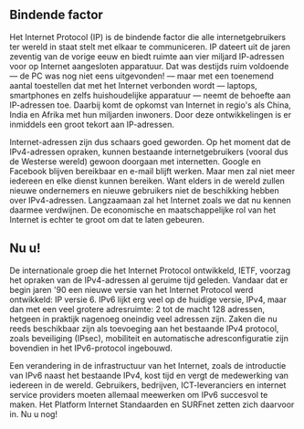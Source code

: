 
## Bindende factor

Het Internet Protocol (IP) is de bindende factor die alle internetgebruikers
ter wereld in staat stelt met elkaar te communiceren. IP dateert uit de jaren
zeventig van de vorige eeuw en biedt ruimte aan vier miljard IP-adressen voor
op Internet aangesloten apparatuur. Dat was destijds ruim voldoende &mdash; de
PC was nog niet eens uitgevonden! &mdash; maar met een toenemend aantal
toestellen dat met het Internet verbonden wordt &mdash; laptops, smartphones
en zelfs huishoudelijke apparatuur &mdash; neemt de behoefte aan IP-adressen
toe. Daarbij komt de opkomst van Internet in regio&#39;s als China, India en
Afrika met hun miljarden inwoners. Door deze ontwikkelingen is er inmiddels
een groot tekort aan IP-adressen.

Internet-adressen zijn dus schaars goed geworden. Op het moment dat de
IPv4-adressen opraken, kunnen bestaande internetgebruikers (vooral dus de
Westerse wereld) gewoon doorgaan met internetten. Google en Facebook blijven
bereikbaar en e-mail blijft werken. Maar men zal niet meer iedereen en elke
dienst kunnen bereiken. Want elders in de wereld zullen nieuwe ondernemers en
nieuwe gebruikers niet de beschikking hebben over IPv4-adressen. Langzaamaan
zal het Internet zoals we dat nu kennen daarmee verdwijnen. De economische en
maatschappelijke rol van het Internet is echter te groot om dat te laten
gebeuren.

## Nu u!

De internationale groep die het Internet Protocol ontwikkeld, IETF, voorzag
het opraken van de IPv4-adressen al geruime tijd geleden. Vandaar dat er begin
jaren &#39;90 een nieuwe versie van het Internet Protocol werd ontwikkeld: IP
versie 6. IPv6 lijkt erg veel op de huidige versie, IPv4, maar dan met een
veel grotere adresruimte: 2 tot de macht 128 adressen, hetgeen in praktijk
nagenoeg oneindig veel adressen zijn. Zaken die nu reeds beschikbaar zijn als
toevoeging aan het bestaande IPv4 protocol, zoals beveiliging (IPsec),
mobiliteit en automatische adresconfiguratie zijn bovendien in het
IPv6-protocol ingebouwd.

Een verandering in de infrastructuur van het Internet, zoals de introductie
van IPv6 naast het bestaande IPv4, kost tijd en vergt de medewerking van
iedereen in de wereld. Gebruikers, bedrijven, ICT-leveranciers en internet
service providers moeten allemaal meewerken om IPv6 succesvol te maken. Het
Platform Internet Standaarden en SURFnet zetten zich daarvoor in. Nu u nog!
